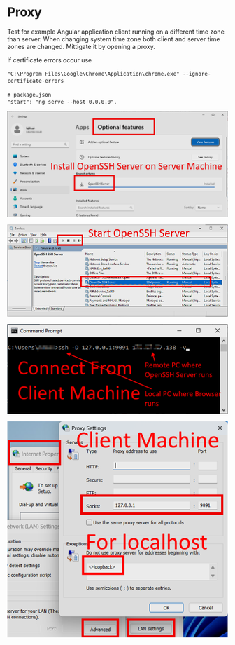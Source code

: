 # Proxy
Test for example Angular application client running on a different time zone than server. When changing system time zone both client and server time zones are changed. Mittigate it by opening a proxy.

If certificate errors occur use
```
"C:\Program Files\Google\Chrome\Application\chrome.exe" --ignore-certificate-errors

# package.json
"start": "ng serve --host 0.0.0.0",
```

![a](01%20Proxy.png)

![a](02%20Proxy.png)

![a](03%20Proxy.png)

![a](04%20Proxy.png)
